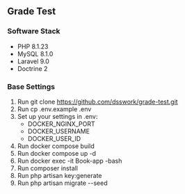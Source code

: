 ## Grade Test

### Software Stack
- PHP 8.1.23
- MySQL 8.1.0
- Laravel 9.0
- Doctrine 2

### Base Settings
1. Run git clone https://github.com/dsswork/grade-test.git
2. Run cp .env.example .env
3. Set up your settings in .env:
   - DOCKER_NGINX_PORT
   - DOCKER_USERNAME
   - DOCKER_USER_ID
4. Run docker compose build
5. Run docker compose up -d
6. Run docker exec -it Book-app -bash
7. Run composer install
8. Run php artisan key:generate
9. Run php artisan migrate --seed
